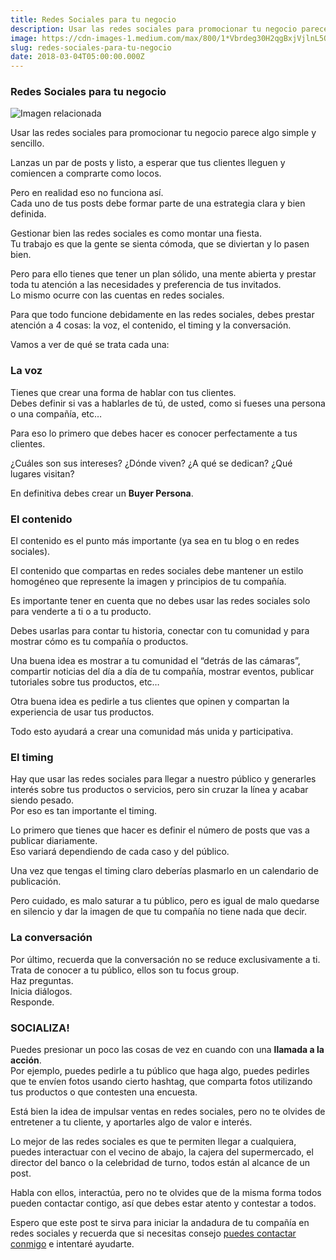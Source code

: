 ```yaml
---
title: Redes Sociales para tu negocio
description: Usar las redes sociales para promocionar tu negocio parece algo simple y sencillo.
image: https://cdn-images-1.medium.com/max/800/1*Vbrdeg30H2qgBxjVjlnL5Q.jpeg
slug: redes-sociales-para-tu-negocio
date: 2018-03-04T05:00:00.000Z
---
```


### Redes Sociales para tu negocio

![Imagen relacionada](https://cdn-images-1.medium.com/max/800/1*Vbrdeg30H2qgBxjVjlnL5Q.jpeg)

Usar las redes sociales para promocionar tu negocio parece algo simple y sencillo.

Lanzas un par de posts y listo, a esperar que tus clientes lleguen y comiencen a comprarte como locos.

Pero en realidad eso no funciona así.  
Cada uno de tus posts debe formar parte de una estrategia clara y bien definida.

Gestionar bien las redes sociales es como montar una fiesta.  
Tu trabajo es que la gente se sienta cómoda, que se diviertan y lo pasen bien.

Pero para ello tienes que tener un plan sólido, una mente abierta y prestar toda tu atención a las necesidades y preferencia de tus invitados.  
Lo mismo ocurre con las cuentas en redes sociales.

Para que todo funcione debidamente en las redes sociales, debes prestar atención a 4 cosas: la voz, el contenido, el timing y la conversación.

Vamos a ver de qué se trata cada una:

### La voz

Tienes que crear una forma de hablar con tus clientes.  
Debes definir si vas a hablarles de tú, de usted, como si fueses una persona o una compañía, etc…

Para eso lo primero que debes hacer es conocer perfectamente a tus clientes.

¿Cuáles son sus intereses? ¿Dónde viven? ¿A qué se dedican? ¿Qué lugares visitan?

En definitiva debes crear un **Buyer Persona**.

### El contenido

El contenido es el punto más importante (ya sea en tu blog o en redes sociales).

El contenido que compartas en redes sociales debe mantener un estilo homogéneo que represente la imagen y principios de tu compañía.

Es importante tener en cuenta que no debes usar las redes sociales solo para venderte a ti o a tu producto.

Debes usarlas para contar tu historia, conectar con tu comunidad y para mostrar cómo es tu compañía o productos.

Una buena idea es mostrar a tu comunidad el “detrás de las cámaras”, compartir noticias del día a día de tu compañía, mostrar eventos, publicar tutoriales sobre tus productos, etc…

Otra buena idea es pedirle a tus clientes que opinen y compartan la experiencia de usar tus productos.

Todo esto ayudará a crear una comunidad más unida y participativa.

### El timing

Hay que usar las redes sociales para llegar a nuestro público y generarles interés sobre tus productos o servicios, pero sin cruzar la línea y acabar siendo pesado.  
Por eso es tan importante el timing.

Lo primero que tienes que hacer es definir el número de posts que vas a publicar diariamente.  
Eso variará dependiendo de cada caso y del público.

Una vez que tengas el timing claro deberías plasmarlo en un calendario de publicación.

Pero cuidado, es malo saturar a tu público, pero es igual de malo quedarse en silencio y dar la imagen de que tu compañía no tiene nada que decir.

### La conversación

Por último, recuerda que la conversación no se reduce exclusivamente a ti.  
Trata de conocer a tu público, ellos son tu focus group.  
Haz preguntas.  
Inicia diálogos.  
Responde.

### SOCIALIZA!

Puedes presionar un poco las cosas de vez en cuando con una **llamada a la acción**.  
Por ejemplo, puedes pedirle a tu público que haga algo, puedes pedirles que te envíen fotos usando cierto hashtag, que comparta fotos utilizando tus productos o que contesten una encuesta.

Está bien la idea de impulsar ventas en redes sociales, pero no te olvides de entretener a tu cliente, y aportarles algo de valor e interés.

Lo mejor de las redes sociales es que te permiten llegar a cualquiera, puedes interactuar con el vecino de abajo, la cajera del supermercado, el director del banco o la celebridad de turno, todos están al alcance de un post.

Habla con ellos, interactúa, pero no te olvides que de la misma forma todos pueden contactar contigo, así que debes estar atento y contestar a todos.

Espero que este post te sirva para iniciar la andadura de tu compañía en redes sociales y recuerda que si necesitas consejo [puedes contactar conmigo](mailto:info@ajra.es) e intentaré ayudarte.
